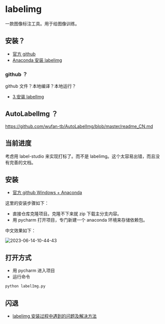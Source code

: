 # labelimg

一款图像标注工具。用于给图像训练。

## 安装？

- [官方 github](https://github.com/heartexlabs/labelImg/blob/master/readme/README.zh.rst)
- [Anaconda 安装 labelimg](https://www.bilibili.com/video/BV1XL4y1u7Tb/)

### github ？

github 文件？本地编译？本地运行？

- [3.安装 labelImg](https://www.bilibili.com/video/BV14R4y1A7jx/)

## AutoLabelImg ？

https://github.com/wufan-tb/AutoLabelImg/blob/master/readme_CN.md

## 当前进度

考虑用 label-studio 来实现打标了。而不是 labelimg。这个太容易出错，而且没有完善的文档。

## 安装

- [官方 github Windows + Anaconda](https://github.com/heartexlabs/labelImg/blob/master/readme/README.zh.rst#windows--anaconda)

这里的安装步骤如下：

- 直接仓库克隆项目。克隆不下来就 zip 下载主分支内容。
- 用 pycharm 打开项目，专门新建一个 anaconda 环境来存储依赖包。

中文效果如下：

![2023-06-14-10-44-43](https://cdn.jsdelivr.net/gh/RuanZhongNan/img-store/img/2023-06-14-10-44-43.png)

## 打开方式

- 用 pycharm 进入项目
- 运行命令

```bash
python labelImg.py
```

## 闪退

- [labelimg 安装过程中遇到的问题及解决方法](https://blog.csdn.net/qq_43251723/article/details/130220192)
